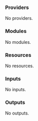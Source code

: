 <!-- BEGIN_TF_DOCS -->
### Providers

No providers.

### Modules

No modules.

### Resources

No resources.

### Inputs

No inputs.

### Outputs

No outputs.
<!-- END_TF_DOCS -->